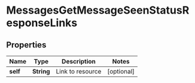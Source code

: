 

# MessagesGetMessageSeenStatusResponseLinks


## Properties

| Name | Type | Description | Notes |
|------------ | ------------- | ------------- | -------------|
|**self** | **String** | Link to resource |  [optional] |



